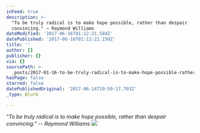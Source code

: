 ```yaml
---
inFeed: true
description: >-
  "To be truly radical is to make hope possible, rather than despair
  convincing." – Raymond Williams
dateModified: '2017-06-16T01:12:21.584Z'
datePublished: '2017-06-16T01:12:22.150Z'
title: ''
author: []
publisher: {}
via: {}
sourcePath: >-
  _posts/2017-01-16-to-be-truly-radical-is-to-make-hope-possible-rather-than-d.md
hasPage: false
starred: false
datePublishedOriginal: '2017-06-14T19:59:17.703Z'
_type: Blurb

---
```

_"To be truly radical is to make hope possible, rather than despair convincing." -- Raymond Williams_
![](https://the-grid-user-content.s3-us-west-2.amazonaws.com/d8e71322-a3bc-422a-9349-c95d557f86d8.jpg)
